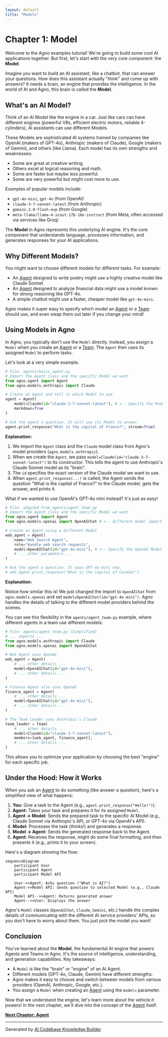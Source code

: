 ```yaml
---
layout: default
title: "Models"
---
```


# Chapter 1: Model

Welcome to the Agno examples tutorial! We're going to build some cool AI applications together. But first, let's start with the very core component: the **Model**.

Imagine you want to build an AI assistant, like a chatbot, that can answer your questions. How does this assistant actually "think" and come up with answers? It needs a brain, an engine that provides the intelligence. In the world of AI and Agno, this brain is called the **Model**.

## What's an AI Model?

Think of an AI Model like the engine in a car. Just like cars can have different engines (powerful V8s, efficient electric motors, reliable 4-cylinders), AI assistants can use different Models.

These Models are sophisticated AI systems trained by companies like OpenAI (makers of GPT-4o), Anthropic (makers of Claude), Google (makers of Gemini), and others (like Llama). Each model has its own strengths and weaknesses:

- Some are great at creative writing.
- Others excel at logical reasoning and math.
- Some are faster but maybe less powerful.
- Some are very powerful but might cost more to use.

Examples of popular models include:

- `gpt-4o-mini`, `gpt-4o` (from OpenAI)
- `claude-3-7-sonnet-latest` (from Anthropic)
- `gemini-2.0-flash-exp` (from Google)
- `meta-llama/llama-4-scout-17b-16e-instruct` (from Meta, often accessed via services like Groq)

The **Model** in Agno represents this underlying AI engine. It's the core component that understands language, processes information, and generates responses for your AI applications.

## Why Different Models?

You might want to choose different models for different tasks. For example:

- An [Agent](02_agent_.md) designed to write poetry might use a highly creative model like Claude Sonnet.
- An [Agent](02_agent_.md) designed to analyze financial data might use a model known for strong reasoning like GPT-4o.
- A simple chatbot might use a faster, cheaper model like `gpt-4o-mini`.

Agno makes it super easy to specify which model an [Agent](02_agent_.md) or a [Team](08_team_.md) should use, and even swap them out later if you change your mind!

## Using Models in Agno

In Agno, you typically don't use the `Model` directly. Instead, you assign a `Model` when you create an [Agent](02_agent_.md) or a [Team](08_team_.md). The `Agent` then uses its assigned `Model` to perform tasks.

Let's look at a very simple example.

```python
# File: agents/basic_agent.py
# Import the Agent class and the specific Model we want
from agno.agent import Agent
from agno.models.anthropic import Claude

# Create an Agent and tell it which Model to use
agent = Agent(
    model=Claude(id="claude-3-7-sonnet-latest"), # <-- Specify the Model here
    markdown=True
)

# Ask the agent a question. It will use its Model to answer.
agent.print_response("What is the capital of France?", stream=True)
```

**Explanation:**

1.  We import the `Agent` class and the `Claude` model class from Agno's model providers (`agno.models.anthropic`).
2.  When we create the `Agent`, we pass `model=Claude(id="claude-3-7-sonnet-latest")` to its constructor. This tells the agent to use Anthropic's Claude Sonnet model as its "brain".
3.  The `id` specifies the exact version of the Claude model we want to use.
4.  When `agent.print_response(...)` is called, the Agent sends the question "What is the capital of France?" to the Claude model, gets the answer, and prints it.

What if we wanted to use OpenAI's GPT-4o mini instead? It's just as easy!

```python
# File: adapted from agents/agent_team.py
# Import the Agent class and the specific Model we want
from agno.agent import Agent
from agno.models.openai import OpenAIChat # <-- Different model import

# Create an Agent using a different Model
web_agent = Agent(
    name="Web Search Agent",
    role="Handle web search requests",
    model=OpenAIChat(id="gpt-4o-mini"), # <-- Specify the OpenAI Model here
    # ... other parameters ...
)

# Ask the agent a question. It uses GPT-4o mini now.
# web_agent.print_response("What is the capital of Canada?")
```

**Explanation:**

Notice how similar this is! We just changed the import to `OpenAIChat` from `agno.models.openai` and set `model=OpenAIChat(id="gpt-4o-mini")`. Agno handles the details of talking to the different model providers behind the scenes.

You can see this flexibility in the `agents/agent_team.py` example, where different agents in a team use different models:

```python
# File: agents/agent_team.py (Simplified)
# ... imports ...
from agno.models.anthropic import Claude
from agno.models.openai import OpenAIChat

# Web Agent uses OpenAI
web_agent = Agent(
    # ... other details ...
    model=OpenAIChat(id="gpt-4o-mini"),
    # ... other details ...
)

# Finance Agent also uses OpenAI
finance_agent = Agent(
    # ... other details ...
    model=OpenAIChat(id="gpt-4o-mini"),
    # ... other details ...
)

# The Team Leader uses Anthropic's Claude
team_leader = Team(
    # ... other details ...
    model=Claude(id="claude-3-7-sonnet-latest"),
    members=[web_agent, finance_agent],
    # ... other details ...
)
```

This allows you to optimize your application by choosing the best "engine" for each specific job.

## Under the Hood: How it Works

When you ask an [Agent](02_agent_.md) to do something (like answer a question), here's a simplified view of what happens:

1.  **You:** Give a task to the Agent (e.g., `agent.print_response("Hello!")`).
2.  **Agent:** Takes your task and prepares it for its assigned `Model`.
3.  **Agent -> Model:** Sends the prepared task to the specific AI Model (e.g., Claude Sonnet via Anthropic's API, or GPT-4o via OpenAI's API).
4.  **Model:** Processes the task (thinks!) and generates a response.
5.  **Model -> Agent:** Sends the generated response back to the Agent.
6.  **Agent:** Receives the response, might do some final formatting, and then presents it (e.g., prints it to your screen).

Here's a diagram showing the flow:

```mermaid
sequenceDiagram
    participant User
    participant Agent
    participant Model API

    User->>Agent: Asks question ("What is AI?")
    Agent->>Model API: Sends question to selected Model (e.g., Claude API)
    Model API-->>Agent: Returns generated answer
    Agent-->>User: Displays the answer
```

Agno's `Model` classes (`OpenAIChat`, `Claude`, `Gemini`, etc.) handle the complex details of communicating with the different AI service providers' APIs, so you don't have to worry about them. You just pick the model you want!

## Conclusion

You've learned about the **Model**, the fundamental AI engine that powers Agents and Teams in Agno. It's the source of intelligence, understanding, and generation capabilities. Key takeaways:

- A `Model` is like the "brain" or "engine" of an AI Agent.
- Different models (GPT-4o, Claude, Gemini) have different strengths.
- Agno makes it easy to choose and switch between models from various providers (OpenAI, Anthropic, Google, etc.).
- You assign a `Model` when creating an [Agent](02_agent_.md) using the `model=` parameter.

Now that we understand the engine, let's learn more about the vehicle it powers! In the next chapter, we'll dive into the concept of the [Agent](02_agent_.md) itself.

**[Next Chapter: Agent](02_agent_.md)**

---

Generated by [AI Codebase Knowledge Builder](https://github.com/The-Pocket/Tutorial-Codebase-Knowledge)
